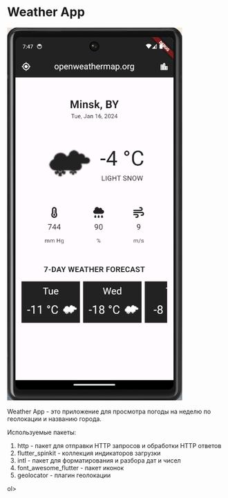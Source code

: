 # Weather App

![weather_app](repo/assets/weather_app.png)

Weather App - это приложение для просмотра погоды на неделю по геолокации и названию города.

Используемые пакеты:
<ol>
<li>http - пакет для отправки HTTP запросов и обработки HTTP ответов</li>
<li>flutter_spinkit - коллекция индикаторов загрузки</li>
<li>intl - пакет для форматирования и разбора дат и чисел</li>
<li>font_awesome_flutter - пакет иконок</li>
<li>geolocator - плагин геолокации</li>
</ol>ol>
